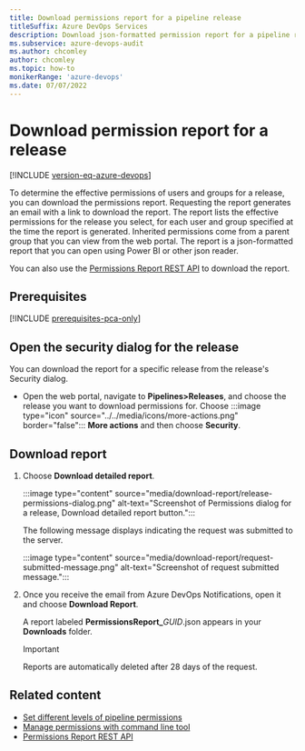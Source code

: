 ```yaml
---
title: Download permissions report for a pipeline release
titleSuffix: Azure DevOps Services
description: Download json-formatted permission report for a pipeline release.  
ms.subservice: azure-devops-audit
ms.author: chcomley
author: chcomley
ms.topic: how-to
monikerRange: 'azure-devops'
ms.date: 07/07/2022
---
```


# Download permission report for a release 

[!INCLUDE [version-eq-azure-devops](../../includes/version-eq-azure-devops.md)]

To determine the effective permissions of users and groups for a release, you can download the permissions report. Requesting the report generates an email with a link to download the report. The report lists the effective permissions for the release you select, for each user and group specified at the time the report is generated. Inherited permissions come from a parent group that you can view from the web portal. The report is a json-formatted report that you can open using Power BI or other json reader.  

You can also use the [Permissions Report REST API](/rest/api/azure/devops/permissionsreport/?view=azure-devops-rest-6.1&preserve-view=true) to download the report. 

## Prerequisites

[!INCLUDE [prerequisites-pca-only](../../includes/prerequisites-pca-only.md)]

## Open the security dialog for the release

You can download the report for a specific release from the release's Security dialog.  

- Open the web portal, navigate to **Pipelines>Releases**, and choose the release you want to download permissions for. Choose :::image type="icon" source="../../media/icons/more-actions.png" border="false"::: **More actions** and then choose **Security**.   

 

## Download report  

1. Choose **Download detailed report**. 

	:::image type="content" source="media/download-report/release-permissions-dialog.png" alt-text="Screenshot of Permissions dialog for a release, Download detailed report button.":::

	The following message displays indicating the request was submitted to the server. 

	:::image type="content" source="media/download-report/request-submitted-message.png" alt-text="Screenshot of request submitted message.":::

1. Once you receive the email from Azure DevOps Notifications, open it and choose **Download Report**. 

	A report labeled **PermissionsReport_**<em>GUID</em>.json appears in your **Downloads** folder. 

	> [!IMPORTANT]
	> Reports are automatically deleted after 28 days of the request. 

## Related content  

- [Set different levels of pipeline permissions](../../pipelines/policies/permissions.md#pipeline-permissions) 
- [Manage permissions with command line tool](manage-tokens-namespaces.md) 
- [Permissions Report REST API](/rest/api/azure/devops/permissionsreport/?view=azure-devops-rest-6.1&preserve-view=true)

